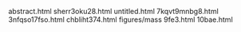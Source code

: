 abstract.html
sherr3oku28.html
untitled.html
7kqvt9mnbg8.html
3nfqso17fso.html
chbliht374.html
figures/mass
9fe3.html
10bae.html